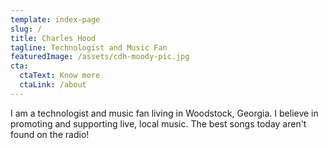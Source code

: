 ```yaml
---
template: index-page
slug: /
title: Charles Hood
tagline: Technologist and Music Fan
featuredImage: /assets/cdh-moody-pic.jpg
cta:
  ctaText: Know more
  ctaLink: /about
---
```

I am a technologist and music fan living in Woodstock, Georgia. I believe in promoting and supporting live, local music. The best songs today aren't found on the radio!
